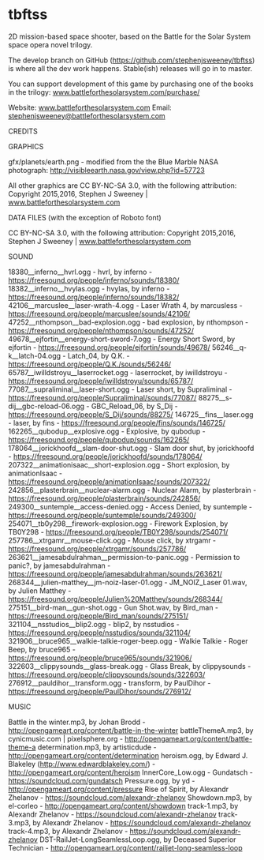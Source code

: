 # tbftss
2D mission-based space shooter, based on the Battle for the Solar System space opera novel trilogy.

The develop branch on GitHub (https://github.com/stephenjsweeney/tbftss) is where all the dev work happens. Stable(ish) releases will go in to master.

You can support development of this game by purchasing one of the books in the trilogy: www.battleforthesolarsystem.com/purchase/

Website: www.battleforthesolarsystem.com
Email: stephenjsweeney@battleforthesolarsystem.com

CREDITS

GRAPHICS

gfx/planets/earth.png - modified from the the Blue Marble NASA photograph: http://visibleearth.nasa.gov/view.php?id=57723

All other graphics are CC BY-NC-SA 3.0, with the following attribution: Copyright 2015,2016, Stephen J Sweeney | www.battleforthesolarsystem.com

DATA FILES (with the exception of Roboto font)

CC BY-NC-SA 3.0, with the following attribution: Copyright 2015,2016, Stephen J Sweeney | www.battleforthesolarsystem.com

SOUND

18380__inferno__hvrl.ogg - hvrl, by inferno - https://freesound.org/people/inferno/sounds/18380/
18382__inferno__hvylas.ogg - hvylas, by inferno - https://freesound.org/people/inferno/sounds/18382/
42106__marcuslee__laser-wrath-4.ogg - Laser Wrath 4, by marcusless - https://freesound.org/people/marcuslee/sounds/42106/
47252__nthompson__bad-explosion.ogg - bad explosion, by nthompson - https://freesound.org/people/nthompson/sounds/47252/
49678__ejfortin__energy-short-sword-7.ogg - Energy Short Sword, by ejfortin - https://freesound.org/people/ejfortin/sounds/49678/
56246__q-k__latch-04.ogg - Latch_04, by Q.K. - https://freesound.org/people/Q.K./sounds/56246/
65787__iwilldstroyu__laserrocket.ogg - laserrocket, by iwilldstroyu - https://freesound.org/people/iwilldstroyu/sounds/65787/
77087__supraliminal__laser-short.ogg - Laser short, by Supraliminal - https://freesound.org/people/Supraliminal/sounds/77087/
88275__s-dij__gbc-reload-06.ogg - GBC_Reload_06, by S_Dij - https://freesound.org/people/S_Dij/sounds/88275/
146725__fins__laser.ogg - laser, by fins - https://freesound.org/people/fins/sounds/146725/
162265__qubodup__explosive.ogg - Explosive, by qubodup - https://freesound.org/people/qubodup/sounds/162265/
178064__jorickhoofd__slam-door-shut.ogg - Slam door shut, by jorickhoofd - https://freesound.org/people/jorickhoofd/sounds/178064/
207322__animationisaac__short-explosion.ogg - Short explosion, by animationIsaac - https://freesound.org/people/animationIsaac/sounds/207322/
242856__plasterbrain__nuclear-alarm.ogg - Nuclear Alarm, by plasterbrain - https://freesound.org/people/plasterbrain/sounds/242856/
249300__suntemple__access-denied.ogg - Access Denied, by suntemple - https://freesound.org/people/suntemple/sounds/249300/
254071__tb0y298__firework-explosion.ogg - Firework Explosion, by TB0Y298 - https://freesound.org/people/TB0Y298/sounds/254071/
257786__xtrgamr__mouse-click.ogg - Mouse click, by xtrgamr - https://freesound.org/people/xtrgamr/sounds/257786/
263621__jamesabdulrahman__permission-to-panic.ogg - Permission to panic?, by jamesabdulrahman - https://freesound.org/people/jamesabdulrahman/sounds/263621/
268344__julien-matthey__jm-noiz-laser-01.ogg - JM_NOIZ_Laser 01.wav, by Julien Matthey - https://freesound.org/people/Julien%20Matthey/sounds/268344/
275151__bird-man__gun-shot.ogg - Gun Shot.wav, by Bird_man - https://freesound.org/people/Bird_man/sounds/275151/
321104__nsstudios__blip2.ogg - blip2, by nsstudios - https://freesound.org/people/nsstudios/sounds/321104/
321906__bruce965__walkie-talkie-roger-beep.ogg - Walkie Talkie - Roger Beep, by bruce965 - https://freesound.org/people/bruce965/sounds/321906/
322603__clippysounds__glass-break.ogg - Glass Break, by clippysounds - https://freesound.org/people/clippysounds/sounds/322603/
276912__pauldihor__transform.ogg - transform, by PaulDihor - https://freesound.org/people/PaulDihor/sounds/276912/


MUSIC

Battle in the winter.mp3, by Johan Brodd - http://opengameart.org/content/battle-in-the-winter
battleThemeA.mp3, by cynicmusic.com | pixelsphere.org - http://opengameart.org/content/battle-theme-a
determination.mp3, by artisticdude - http://opengameart.org/content/determination
heroism.ogg, by Edward J. Blakeley (http://www.edwardblakeley.com/) - http://opengameart.org/content/heroism
InnerCore_Low.ogg - Gundatsch - https://soundcloud.com/gundatsch
Pressure.ogg, by yd - http://opengameart.org/content/pressure
Rise of Spirit, by Alexandr Zhelanov - https://soundcloud.com/alexandr-zhelanov
Showdown.mp3, by el-corleo - http://opengameart.org/content/showdown
track-1.mp3, by Alexandr Zhelanov - https://soundcloud.com/alexandr-zhelanov
track-3.mp3, by Alexandr Zhelanov - https://soundcloud.com/alexandr-zhelanov
track-4.mp3, by Alexandr Zhelanov - https://soundcloud.com/alexandr-zhelanov
DST-RailJet-LongSeamlessLoop.ogg, by Deceased Superior Technician - http://opengameart.org/content/railjet-long-seamless-loop
